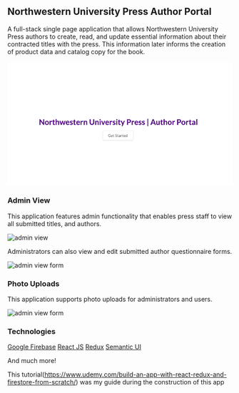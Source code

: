 
## Northwestern University Press Author Portal

A full-stack single page application that allows Northwestern University Press authors to create, read, and update essential information about their contracted titles with the press. This information later informs the creation of product data and catalog copy for the book.

![homepage](/public/assets/home.png)

### Admin View
This application features admin functionality that enables press staff to view all submitted titles, and authors. 

![admin view](/public/assets/Admin_view.gif)

Administrators can also view and edit submitted author questionnaire forms.

![admin view form](/public/assets/form.gif)

### Photo Uploads

This application supports photo uploads for administrators and users. 

![admin view form](/public/assets/photoupload.gif)

### Technologies

[Google Firebase](https://firebase.google.com/)
[React JS](https://reactjs.org/)
[Redux](https://redux.js.org/)
[Semantic UI](https://react.semantic-ui.com/)

And much more! 

This tutorial(https://www.udemy.com/build-an-app-with-react-redux-and-firestore-from-scratch/) was my guide during the construction of this app 








